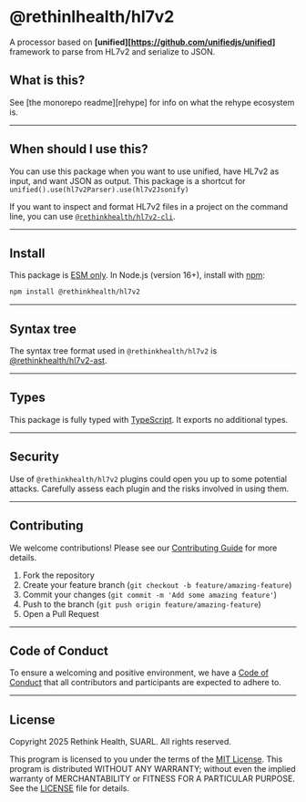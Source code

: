 # @rethinlhealth/hl7v2

A processor based on **[unified][https://github.com/unifiedjs/unified]** framework to parse from HL7v2 and serialize to JSON.

## What is this?

See [the monorepo readme][rehype] for info on what the rehype ecosystem is.

---

## When should I use this?

You can use this package when you want to use unified, have HL7v2 as input, and want JSON as output. This package is a shortcut for `unified().use(hl7v2Parser).use(hl7v2Jsonify)`

If you want to inspect and format HL7v2 files in a project on the command line, you can use [`@rethinkhealth/hl7v2-cli`](../hl7v2-cli/).

---

## Install

This package is [ESM only](https://gist.github.com/sindresorhus/a39789f98801d908bbc7ff3ecc99d99c). In Node.js (version 16+), install with [npm](https://docs.npmjs.com/cli/install):

```sh
npm install @rethinkhealth/hl7v2
```

---

## Syntax tree

The syntax tree format used in `@rethinkhealth/hl7v2` is [@rethinkhealth/hl7v2-ast](../hl7v2-ast/).

---

## Types

This package is fully typed with [TypeScript](https://www.typescriptlang.org). It exports no additional types.

---

## Security

Use of `@rethinkhealth/hl7v2` plugins could open you up to some potential attacks. Carefully assess each plugin and the risks involved in using them.

---

## Contributing

We welcome contributions! Please see our [Contributing Guide](../../CONTRIBUTING.md) for more details.

1. Fork the repository
2. Create your feature branch (`git checkout -b feature/amazing-feature`)
3. Commit your changes (`git commit -m 'Add some amazing feature'`)
4. Push to the branch (`git push origin feature/amazing-feature`)
5. Open a Pull Request

---

## Code of Conduct

To ensure a welcoming and positive environment, we have a [Code of Conduct](../../CODE_OF_CONDUCT.md) that all contributors and participants are expected to adhere to.

---

## License

Copyright 2025 Rethink Health, SUARL. All rights reserved.

This program is licensed to you under the terms of the [MIT License](https://opensource.org/licenses/MIT). This program is distributed WITHOUT ANY WARRANTY; without even the implied warranty of MERCHANTABILITY or FITNESS FOR A PARTICULAR PURPOSE. See the [LICENSE](../../LICENSE) file for details.

